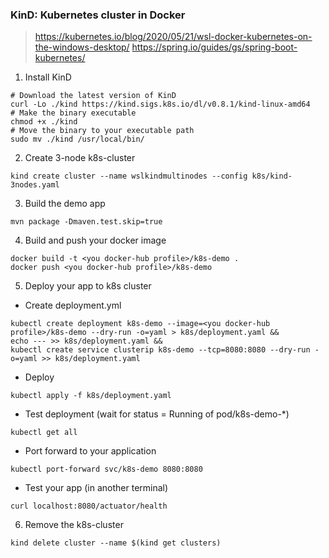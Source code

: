 ### KinD: Kubernetes cluster in Docker

> https://kubernetes.io/blog/2020/05/21/wsl-docker-kubernetes-on-the-windows-desktop/
> https://spring.io/guides/gs/spring-boot-kubernetes/

1. Install KinD

```
# Download the latest version of KinD
curl -Lo ./kind https://kind.sigs.k8s.io/dl/v0.8.1/kind-linux-amd64
# Make the binary executable
chmod +x ./kind
# Move the binary to your executable path
sudo mv ./kind /usr/local/bin/
```

2. Create 3-node k8s-cluster

```
kind create cluster --name wslkindmultinodes --config k8s/kind-3nodes.yaml
```

3. Build the demo app

```
mvn package -Dmaven.test.skip=true
```

4. Build and push your docker image

```
docker build -t <you docker-hub profile>/k8s-demo .
docker push <you docker-hub profile>/k8s-demo
```

5. Deploy your app to k8s cluster

- Create deployment.yml
```
kubectl create deployment k8s-demo --image=<you docker-hub profile>/k8s-demo --dry-run -o=yaml > k8s/deployment.yaml &&
echo --- >> k8s/deployment.yaml &&
kubectl create service clusterip k8s-demo --tcp=8080:8080 --dry-run -o=yaml >> k8s/deployment.yaml    
```

- Deploy
```
kubectl apply -f k8s/deployment.yaml
```

- Test deployment (wait for status = Running of pod/k8s-demo-*)   

```
kubectl get all
```   

- Port forward to your application
```
kubectl port-forward svc/k8s-demo 8080:8080 
```

- Test your app (in another terminal)
```
curl localhost:8080/actuator/health
```

6. Remove the k8s-cluster
```
kind delete cluster --name $(kind get clusters)
```    
